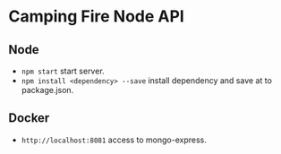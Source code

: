 # Camping Fire Node API

## Node
- `npm start` start server.
- `npm install <dependency> --save` install dependency and save at to package.json.

## Docker
- `http://localhost:8081` access to mongo-express.
